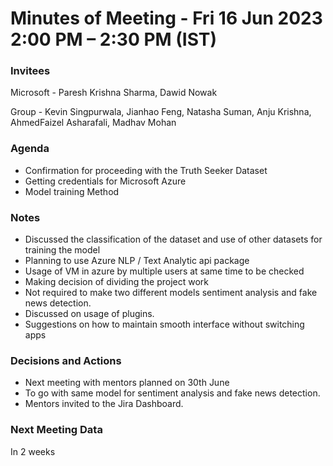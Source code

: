 # Minutes of Meeting - Fri 16 Jun 2023 2:00 PM – 2:30 PM (IST)

### Invitees 
Microsoft - Paresh Krishna Sharma,
Dawid Nowak

Group - 
    Kevin Singpurwala,
    Jianhao Feng,
    Natasha Suman,
    Anju Krishna,
    AhmedFaizel Asharafali,
    Madhav Mohan
    
### Agenda
- Confirmation for proceeding with the Truth Seeker Dataset
- Getting credentials for Microsoft Azure
- Model training Method


### Notes
- Discussed the classification of the dataset and use of other datasets for training the model
- Planning to use Azure NLP / Text Analytic api package
- Usage of VM in azure by multiple users at same time to be checked
- Making decision of dividing the project work
- Not required to make two different models sentiment analysis and fake news detection.
- Discussed on usage of plugins.
- Suggestions on how to maintain smooth interface without switching apps


### Decisions and Actions
- Next meeting with mentors planned on 30th June
- To go with same model for sentiment analysis and fake news detection.
- Mentors invited to the Jira Dashboard.
### Next Meeting Data
In 2 weeks